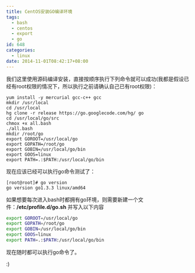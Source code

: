 ```yaml
---
title: CentOS安装GO编译环境
tags:
  - bash
  - centos
  - export
  - go
id: 648
categories:
  - linux
date: 2014-11-01T08:42:17+08:00
---
```


我们这里使用源码编译安装，直接按顺序执行下列命令就可以成功(我都是假设已经有root权限的情况下，所以执行之前请确认自己已有root权限)：

```shell
yum install -y mercurial gcc-c++ gcc
mkdir /usr/local
cd /usr/local
hg clone -r release https://go.googlecode.com/hg/ go
cd /usr/local/go/src
chmox +x all.bash
./all.bash
mkdir /root/go
export GOROOT=/usr/local/go
export GOPATH=/root/go
export GOBIN=/usr/local/go/bin
export GOOS=linux
export PATH=.:$PATH:/usr/local/go/bin
```

现在应该已经可以执行go命令测试了：
```shell
[root@root]# go version
go version go1.3.3 linux/amd64
```

如果想要每次进入bash时都拥有go环境，则需要新建一个文件：**/etc/profile.d/go.sh** 并写入以下内容
```bash
export GOROOT=/usr/local/go
export GOPATH=/root/go
export GOBIN=/usr/local/go/bin
export GOOS=linux
export PATH=.:$PATH:/usr/local/go/bin
```

现在随时都可以执行go命令了。

:)